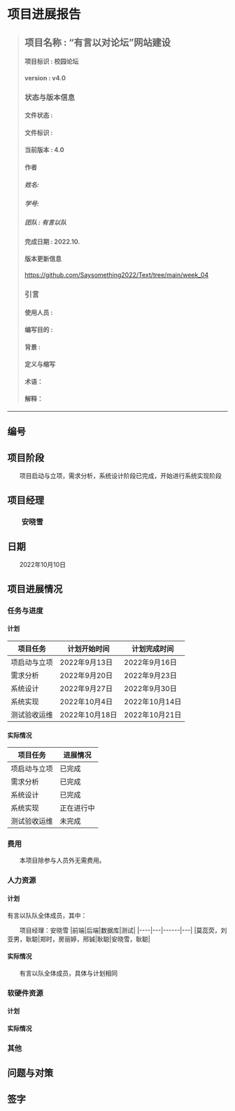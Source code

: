 # 项目进展报告
> ## 项目名称 : “有言以对论坛”网站建设
> #### 项目标识 : 校园论坛
> #### version : v4.0
> ### 状态与版本信息
> #### 文件状态 : 
> #### 文件标识 : 
> #### 当前版本 : 4.0 
> #### 作者
> ##### 姓名: 
> ##### 学号: 
> ##### 团队 : 有言以队
> #### 完成日期 : 2022.10.
> #### 版本更新信息
> https://github.com/Saysomething2022/Text/tree/main/week_04
> ### 引言
> #### 使用人员 : 
> #### 编写目的 : 
> #### 背景 : 
> #### 定义与缩写
> #### 术语：
> #### 解释：
***
## 编号
## 项目阶段
&emsp;&emsp;项目启动与立项，需求分析，系统设计阶段已完成，开始进行系统实现阶段

## 项目经理
### &emsp;&emsp;安晓雪

## 日期
&emsp;&emsp;2022年10月10日

## 项目进展情况
### 任务与进度
#### 计划
|项目任务    |计划开始时间|计划完成时间|
|-----------|-----------|----------|
|项启动与立项|2022年9月13日|2022年9月16日|
|需求分析|2022年9月20日|2022年9月23日|
|系统设计|2022年9月27日|2022年9月30日|
|系统实现|2022年10月4日|2022年10月14日|
|测试验收运维|2022年10月18日|2022年10月21日|

#### 实际情况
|项目任务|进展情况|
|--------|------|
|项启动与立项|已完成|
|需求分析|已完成|
|系统设计|已完成|
|系统实现|正在进行中|
|测试验收运维|未完成|

### 费用
&emsp;&emsp;本项目除参与人员外无需费用。

### 人力资源
#### 计划
有言以队队全体成员，其中：

&emsp;&emsp;项目经理：安晓雪
|前端|后端|数据库|测试|
|----|---|------|---|
|莫蕊荧，刘亚男，耿聪|郑时，房丽婷，邢铖|耿聪|安晓雪，耿聪|

#### 实际情况
&emsp;&emsp;有言以队全体成员，具体与计划相同

### 软硬件资源
#### 计划
#### 实际情况
### 其他
## 问题与对策
## 签字
	
